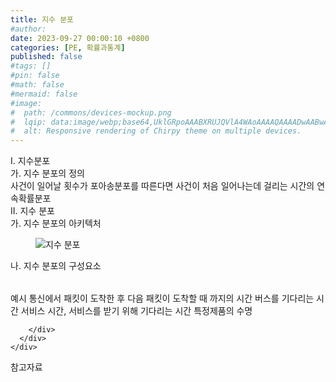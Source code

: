 ```yaml
---
title: 지수 분포
#author: 
date: 2023-09-27 00:00:10 +0800
categories: [PE, 확률과통계]
published: false
#tags: []
#pin: false
#math: false
#mermaid: false
#image:
#  path: /commons/devices-mockup.png
#  lqip: data:image/webp;base64,UklGRpoAAABXRUJQVlA4WAoAAAAQAAAADwAABwAAQUxQSDIAAAARL0AmbZurmr57yyIiqE8oiG0bejIYEQTgqiDA9vqnsUSI6H+oAERp2HZ65qP/VIAWAFZQOCBCAAAA8AEAnQEqEAAIAAVAfCWkAALp8sF8rgRgAP7o9FDvMCkMde9PK7euH5M1m6VWoDXf2FkP3BqV0ZYbO6NA/VFIAAAA
#  alt: Responsive rendering of Chirpy theme on multiple devices.
---
```


<div class="post-wrap">
  <div class="para">
    <div class="para-title">
      I. 지수분포
    </div>
    <div class="para-cntnt">
      <div class="para">
        <div class="para-title">
          가. 지수 분포의 정의
        </div>
        <div class="para-cntnt">
            사건이 일어날 횟수가 포아송분포를 따른다면 사건이 처음 일어나는데 걸리는 시간의 연속확률분포
        </div>
      </div>
    </div>
  </div>
  
  <div class="para">
    <div class="para-title">
      II. 지수 분포
    </div>
    <div class="para-cntnt">
      <div class="para">
        <div class="para-title">
          가. 지수 분포의 아키텍처
        </div>
        <div class="para-cntnt">
          <figure class="post-figure">
            <img src="/assets/img/posts/지수-분포.png" alt="지수 분포">
<!--            <figcaption>Source: Unveiling the Metaverse: Exploring Emerging Trends, Multifaceted Perspectives, and Future Challenges</figcaption>-->
          </figure>
        </div>
      </div>
      <div class="para">
        <div class="para-title">
          나. 지수 분포의 구성요소
        </div>
        <div class="para-cntnt">
          <table class="post-table">
          </table>
          예시
  통신에서 패킷이 도착한 후 다음 패킷이 도착할 때 까지의 시간
  버스를 기다리는 시간
  서비스 시간, 서비스를 받기 위해 기다리는 시간
  특정제품의 수명

        </div>
      </div>
    </div>
  </div>

  <div class="refr-wrap">
    <div class="refr-title">
        참고자료
    </div>
    <ol class="refr-list">
    <!--    <li>(나현식, 최대선) <a target="_blank" href="https://scienceon.kisti.re.kr/commons/util/originalView.do?cn=JAKO202225948430499&oCn=JAKO202225948430499&dbt=JAKO&journal=NJOU00291864">메타버스 보안 위협 요소 및 대응 방안 검토</a></li>-->
    <!--    <li>(M. Uddin, S. Manickam, H. Ullah, M. Obaidat and A. Dandoush) <a target="_blank" href="https://ieeexplore.ieee.org/abstract/document/10138386">Unveiling the Metaverse: Exploring Emerging Trends, Multifaceted Perspectives, and Future Challenges</a></li>-->
    </ol>
  </div>
</div>
